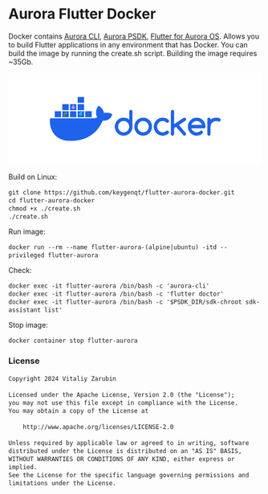 # Aurora Flutter Docker

Docker contains [Aurora CLI](https://keygenqt.github.io/aurora-cli/), [Aurora PSDK](https://developer.auroraos.ru/doc/sdk/psdk), [Flutter for Aurora OS](https://omprussia.gitlab.io/flutter/flutter/). Allows you to build Flutter applications in any environment that has Docker. You can build the image by running the create.sh script. Building the image requires ~35Gb.

![Preview](https://raw.githubusercontent.com/keygenqt/flutter-aurora-docker/refs/heads/main/data/preview-light.png)

Build on Linux:

```shell
git clone https://github.com/keygenqt/flutter-aurora-docker.git
cd flutter-aurora-docker
chmod +x ./create.sh
./create.sh
```

Run image:

```shell
docker run --rm --name flutter-aurora-(alpine|ubuntu) -itd --privileged flutter-aurora
```

Check:

```shell
docker exec -it flutter-aurora /bin/bash -c 'aurora-cli'
docker exec -it flutter-aurora /bin/bash -c 'flutter doctor'
docker exec -it flutter-aurora /bin/bash -c '$PSDK_DIR/sdk-chroot sdk-assistant list'
```

Stop image:

```shell
docker container stop flutter-aurora
```

### License

```
Copyright 2024 Vitaliy Zarubin

Licensed under the Apache License, Version 2.0 (the "License");
you may not use this file except in compliance with the License.
You may obtain a copy of the License at

    http://www.apache.org/licenses/LICENSE-2.0

Unless required by applicable law or agreed to in writing, software
distributed under the License is distributed on an "AS IS" BASIS,
WITHOUT WARRANTIES OR CONDITIONS OF ANY KIND, either express or implied.
See the License for the specific language governing permissions and
limitations under the License.
```
